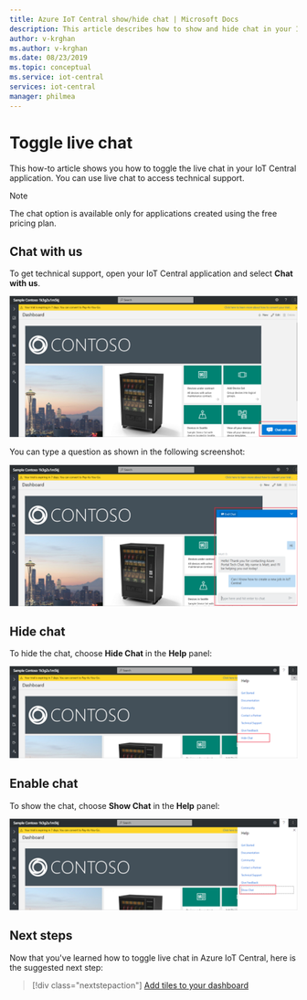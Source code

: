 ```yaml
---
title: Azure IoT Central show/hide chat | Microsoft Docs
description: This article describes how to show and hide chat in your IoT Central application. You can use live chat to access technical support.
author: v-krghan
ms.author: v-krghan
ms.date: 08/23/2019
ms.topic: conceptual
ms.service: iot-central
services: iot-central
manager: philmea
---
```


# Toggle live chat

This how-to article shows you how to toggle the live chat in your IoT Central application. You can use live chat to access technical support.

> [!NOTE]
> The chat option is available only for applications created using the free pricing plan.

## Chat with us

To get technical support, open your IoT Central application and select **Chat with us**.

![Chat with us](media/howto-show-hide-chat/chat-with-us.png)

You can type a question as shown in the following screenshot:

!["Configure Device Details" form with details for settings and properties](media/howto-show-hide-chat/sample-chat.png)

## Hide chat

To hide the chat, choose **Hide Chat** in the **Help** panel:

 ![Hide Chat](media/howto-show-hide-chat/hide-chat.png)

## Enable chat

To show the chat, choose **Show Chat** in the **Help** panel:

 ![Show Chat](media/howto-show-hide-chat/show-chat.png)

## Next steps

Now that you've learned how to toggle live chat in Azure IoT Central, here is the suggested next step:

> [!div class="nextstepaction"]
> [Add tiles to your dashboard](howto-add-tiles-to-your-dashboard.md)
